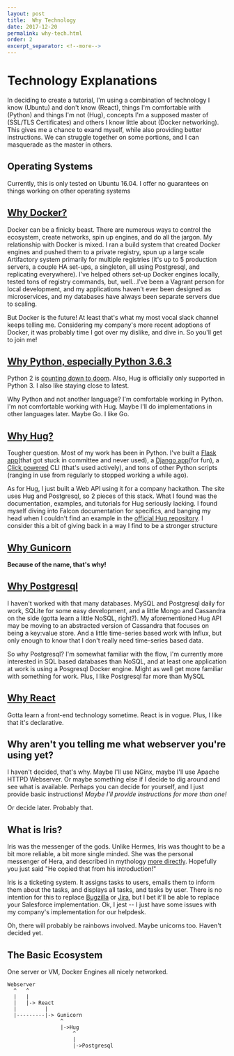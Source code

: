```yaml
---
layout: post
title:  Why Technology
date: 2017-12-20
permalink: why-tech.html
order: 2
excerpt_separator: <!--more--> 
---
```

# Technology Explanations

In deciding to create a tutorial, I'm using a combination of technology I know (Ubuntu) and don't know (React), things I'm comfortable with (Python) and things I'm not (Hug), concepts I'm a supposed master of (SSL/TLS Certificates) and others I know little about (Docker networking). This gives me a chance to exand myself, while also providing better instructions. We can struggle together on some portions, and I can masquerade as the master in others.
<!--more-->
## Operating Systems
Currently, this is only tested on Ubuntu 16.04. I offer no guarantees on things working on other operating systems

## [Why Docker?](https://docs.docker.com/)

Docker can be a finicky beast. There are numerous ways to control the ecosystem, create networks, spin up engines, and do all the jargon. My relationship with Docker is mixed. I ran a build system that created Docker engines and pushed them to a private registry, spun up a large scale Artifactory system primarily for multiple registries (it's up to 5 production servers, a couple HA set-ups, a singleton, all using Postgresql, and replicating everywhere). I've helped others set-up Docker engines locally, tested tons of registry commands, but, well...I've been a Vagrant person for local development, and my applications haven't ever been designed as microservices, and my databases have always been separate servers due to scaling.

But Docker is the future! At least that's what my most vocal slack channel keeps telling me. Considering my company's more recent adoptions of Docker, it was probably time I got over my dislike, and dive in. So you'll get to join me!

## [Why Python, especially Python 3.6.3](https://www.python.org/)
Python 2 is [counting down to doom](https://pythonclock.org/). Also, Hug is officially only supported in Python 3. I also like staying close to latest. 

Why Python and not another language? I'm comfortable working in Python. I'm not comfortable working with Hug. Maybe I'll do implementations in other languages later. Maybe Go. I like Go. 



## [Why Hug?](http://www.hug.rest/)

Tougher question. Most of my work has been in Python. I've built a [Flask app](http://flask.pocoo.org/)(that got stuck in committee and never used), a [Django app](https://www.djangoproject.com/)(for fun), a [Click powered](http://click.pocoo.org/5/) CLI (that's used actively), and tons of other Python scripts (ranging in use from regularly to stopped working a while ago). 

As for Hug, I just built a Web API using it for a company hackathon. The site uses Hug and Postgresql, so 2 pieces of this stack. What I found was the documentation, examples, and tutorials for Hug seriously lacking. I found myself diving into Falcon documentation for specifics, and banging my head when I couldn't find an example in the [official Hug repository](https://github.com/timothycrosley/hug). I consider this a bit of giving back in a way I find to be a stronger structure

## [Why Gunicorn](http://gunicorn.org/)
**Because of the name, that's why!**

## [Why Postgresql](https://www.postgresql.org/)

I haven't worked with that many databases. MySQL and Postgresql daily for work, SQLite for some easy development, and a little Mongo and Cassandra on the side (gotta learn a little NoSQL, right?). My aforementioned Hug API may be moving to an abstracted version of Cassandra that focuses on being a key:value store. And a little time-series based work with Influx, but only enough to know that I don't really need time-series based data.

So why Postgresql? I'm somewhat familiar with the flow, I'm currently more interested in SQL based databases than NoSQL, and at least one application at work is using a Posgresql Docker engine. Might as well get more familiar with something for work. Plus, I like Postgresql far more than MySQL

## [Why React](https://reactjs.org/)

Gotta learn a front-end technology sometime. React is in vogue. Plus, I like that it's declarative.


## Why aren't you telling me what webserver you're using yet?

I haven't decided, that's why. Maybe I'll use NGinx, maybe I'll use Apache HTTPD Webserver. Or maybe something else if I decide to dig around and see what is available. Perhaps you can decide for yourself, and I just provide basic instructions! *Maybe I'll provide instructions for more than one!*

Or decide later. Probably that.

## What is Iris?

Iris was the messenger of the gods. Unlike Hermes, Iris was thought to be a bit more reliable, a bit more single minded. She was the personal messenger of Hera, and described in mythology [more directly](https://mythology.stackexchange.com/questions/1438/why-do-the-greeks-have-two-different-messenger-gods). Hopefully you just said "He copied that from his introduction!"

Iris is a ticketing system. It assigns tasks to users, emails them to inform them about the tasks, and displays all tasks, and tasks by user. There is no intention for this to replace [Bugzilla](https://www.bugzilla.org/) or [Jira](https://www.atlassian.com/software/jira), but I bet it'll be able to replace your Salesforce implementation. Ok, I jest -- I just have some issues with my company's implementation for our helpdesk.

Oh, there will probably be rainbows involved. Maybe unicorns too. Haven't decided yet.

## The Basic Ecosystem
One server or VM, Docker Engines all nicely networked. 

    Webserver
      ^   ^
      |   |
      |   |-> React
      |         |
      |---------|-> Gunicorn
                     ^
                     |->Hug
                         ^
                         |
                         |->Postgresql
